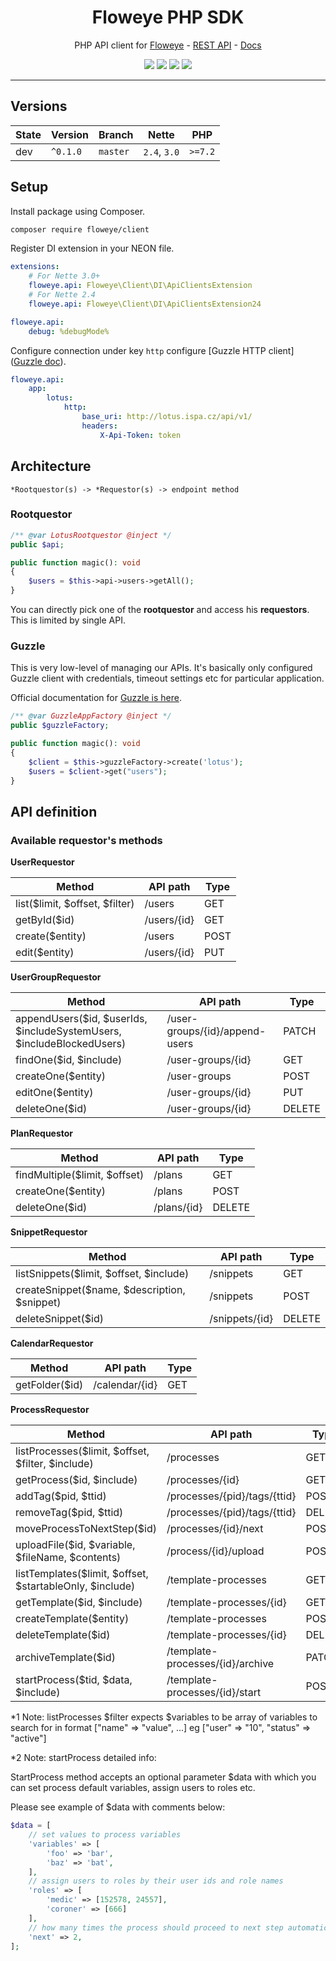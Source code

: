 <h1 align="center">Floweye PHP SDK</h1>

<p align="center">PHP API client for <a href="https://floweye.app">Floweye</a> - <a href="https://api.floweye.app">REST API</a> - <a href="https://docs.floweye.app">Docs</a></p>

<p align=center>
  <a href="https://github.com/flowsource/floweye-client/actions"><img src="https://badgen.net/github/checks/flowsource/floweye-client/master?cache=300"></a>
  <a href="https://coveralls.io/r/flowsource/floweye-client"><img src="https://badgen.net/coveralls/c/github/flowsource/floweye-client?cache=300"></a>
  <a href="https://packagist.org/packages/floweye/client"><img src="https://badgen.net/packagist/dm/floweye/client"></a>
  <a href="https://packagist.org/packages/floweye/client"><img src="https://badgen.net/packagist/v/floweye/client"></a>
<p>

-----

## Versions

| State  | Version      | Branch   | Nette        | PHP     |
|--------|--------------|----------|--------------|---------|
| dev    | `^0.1.0`     | `master` | `2.4`, `3.0` | `>=7.2` |

## Setup

Install package using Composer.

```bash
composer require floweye/client
```

Register DI extension in your NEON file.

```yaml
extensions:
    # For Nette 3.0+
    floweye.api: Floweye\Client\DI\ApiClientsExtension
    # For Nette 2.4
    floweye.api: Floweye\Client\DI\ApiClientsExtension24

floweye.api:
    debug: %debugMode%
```

Configure connection under key `http` configure [Guzzle HTTP client]([Guzzle doc](https://guzzle.readthedocs.io/en/latest/quickstart.html)).

```yaml
floweye.api:
    app:
        lotus:
            http:
                base_uri: http://lotus.ispa.cz/api/v1/
                headers:
                    X-Api-Token: token
```

## Architecture

```
*Rootquestor(s) -> *Requestor(s) -> endpoint method
```

### Rootquestor

```php
/** @var LotusRootquestor @inject */
public $api;

public function magic(): void
{
    $users = $this->api->users->getAll();
}
```

You can directly pick one of the **rootquestor** and access his **requestors**. This is limited by single API.

### Guzzle

This is very low-level of managing our APIs. It's basically only configured
Guzzle client with credentials, timeout settings etc for particular application.

Official documentation for [Guzzle is here](https://guzzle.readthedocs.io/en/latest/quickstart.html).

```php
/** @var GuzzleAppFactory @inject */
public $guzzleFactory;

public function magic(): void
{
    $client = $this->guzzleFactory->create('lotus');
    $users = $client->get("users");
}
```

## API definition

### Available requestor's methods

**UserRequestor**

| Method                         | API path                    | Type   |
| ------------------------------ | --------------------------- | ------ |
| list($limit, $offset, $filter) | /users                      | GET    |
| getById($id)                   | /users/{id}                 | GET    |
| create($entity)                | /users                      | POST   |
| edit($entity)                  | /users/{id}                 | PUT    |

**UserGroupRequestor**

| Method                                                                | API path                       | Type   |
| --------------------------------------------------------------------- | ------------------------------ | ------ |
| appendUsers($id, $userIds, $includeSystemUsers, $includeBlockedUsers) | /user-groups/{id}/append-users | PATCH  |
| findOne($id, $include)                                                | /user-groups/{id}              | GET    |
| createOne($entity)                                                    | /user-groups                   | POST   |
| editOne($entity)                                                      | /user-groups/{id}              | PUT    |
| deleteOne($id)                                                        | /user-groups/{id}              | DELETE |

**PlanRequestor**

| Method                        | API path    | Type   |
| ----------------------------- | ----------- | ------ |
| findMultiple($limit, $offset) | /plans      | GET    |
| createOne($entity)            | /plans      | POST   |
| deleteOne($id)                | /plans/{id} | DELETE |

**SnippetRequestor**

| Method                                       | API path       | Type   |
| -------------------------------------------- | -------------- | ------ |
| listSnippets($limit, $offset, $include)      | /snippets      | GET    |
| createSnippet($name, $description, $snippet) | /snippets      | POST   |
| deleteSnippet($id)                           | /snippets/{id} | DELETE |

**CalendarRequestor**

| Method         | API path       | Type   |
| -------------- | -------------- | ------ |
| getFolder($id) | /calendar/{id} | GET    |

**ProcessRequestor**

| Method                                                    | API path                           | Type   |
| ----------------------------------------------------------| ---------------------------------- | ------ |
| listProcesses($limit, $offset, $filter, $include)         | /processes                         | GET    |
| getProcess($id, $include)                                 | /processes/{id}                    | GET    |
| addTag($pid, $ttid)                                       | /processes/{pid}/tags/{ttid}       | POST   |
| removeTag($pid, $ttid)                                    | /processes/{pid}/tags/{ttid}       | DELETE |
| moveProcessToNextStep($id)                                | /processes/{id}/next               | POST   |
| uploadFile($id, $variable, $fileName, $contents)          | /process/{id}/upload               | POST   |
| listTemplates($limit, $offset, $startableOnly, $include)  | /template-processes                | GET    |
| getTemplate($id, $include)                                | /template-processes/{id}           | GET    |
| createTemplate($entity)                                   | /template-processes                | POST   |
| deleteTemplate($id)                                       | /template-processes/{id}           | DELETE |
| archiveTemplate($id)                                      | /template-processes/{id}/archive   | PATCH  |
| startProcess($tid, $data, $include)                       | /template-processes/{id}/start     | POST   |

*1 Note: listProcesses $filter expects $variables to be array of variables to search for in format ["name" => "value", ...] eg ["user" => "10", "status" => "active"]

*2 Note: startProcess detailed info:

StartProcess method accepts an optional parameter $data with which you can set process default variables, assign users to roles etc.

Please see example of $data with comments below:

```php
$data = [
    // set values to process variables
    'variables' => [
        'foo' => 'bar',
        'baz' => 'bat',
    ],
    // assign users to roles by their user ids and role names
    'roles' => [
        'medic' => [152578, 24557],
        'coroner' => [666]
    ],
    // how many times the process should proceed to next step automatically
    'next' => 2,
];
```
